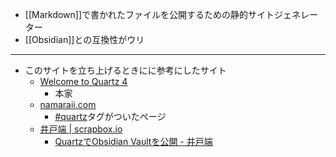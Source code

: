 - [[Markdown]]で書かれたファイルを公開するための静的サイトジェネレーター
- [[Obsidian]]との互換性がウリ

---

- このサイトを立ち上げるときにに参考にしたサイト
	- [Welcome to Quartz 4](https://quartz.jzhao.xyz)
		- 本家
	- [namaraii.com](https://namaraii.com)
		- [\#quartz](https://namaraii.com/tags/quartz)タグがついたページ
	- [井戸端 | scrapbox.io](https://scrapbox.io/villagepump/)
		- [QuartzでObsidian Vaultを公開 - 井戸端](https://scrapbox.io/villagepump/Quartz%E3%81%A7Obsidian_Vault%E3%82%92%E5%85%AC%E9%96%8B)
